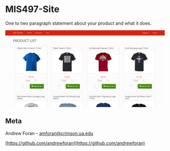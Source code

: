 # MIS497-Site

One to two paragraph statement about your product and what it does.

![](header.png)

## Meta

Andrew Foran – amforan@crimson.ua.edu

[https://github.com/andrewforan](https://github.com/andrewforan)
